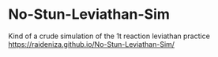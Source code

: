 # No-Stun-Leviathan-Sim
Kind of a crude simulation of the 1t reaction leviathan practice
https://raideniza.github.io/No-Stun-Leviathan-Sim/